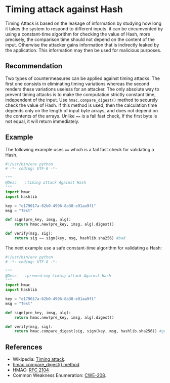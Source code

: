 # Timing attack against Hash
Timing Attack is based on the leakage of information by studying how long it takes the system to respond to different inputs. it can be circumvented by using a constant-time algorithm for checking the value of Hash, more precisely, the comparison time should not depend on the content of the input. Otherwise the attacker gains information that is indirectly leaked by the application. This information may then be used for malicious purposes.


## Recommendation
Two types of countermeasures can be applied against timing attacks. The first one consists in eliminating timing variations whereas the second renders these variations useless for an attacker. The only absolute way to prevent timing attacks is to make the computation strictly constant time, independent of the input. Use `hmac.compare_digest()` method to securely check the value of Hash. If this method is used, then the calculation time depends only on the length of input byte arrays, and does not depend on the contents of the arrays. Unlike `==` is a fail fast check, If the first byte is not equal, it will return immediately.


## Example
The following example uses `==` which is a fail fast check for validating a Hash.


```python
#!/usr/bin/env python
# -*- coding: UTF-8 -*-

"""
@Desc   ：timing attack Against Hash
"""
import hmac
import hashlib

key = "e179017a-62b0-4996-8a38-e91aa9f1"
msg = "Test"

def sign(pre_key, imsg, alg):
    return hmac.new(pre_key, imsg, alg).digest()

def verify(msg, sig):
    return sig == sign(key, msg, hashlib.sha256) #bad

```
The next example use a safe constant-time algorithm for validating a Hash:


```python
#!/usr/bin/env python
# -*- coding: UTF-8 -*-

"""
@Desc   ：preventing timing attack Against Hash
"""
import hmac
import hashlib

key = "e179017a-62b0-4996-8a38-e91aa9f1"
msg = "Test"

def sign(pre_key, imsg, alg):
    return hmac.new(pre_key, imsg, alg).digest()

def verify(msg, sig):
    return hmac.compare_digest(sig, sign(key, msg, hashlib.sha256)) #good

```

## References
* Wikipedia: [Timing attack](https://en.wikipedia.org/wiki/Timing_attack).
* [hmac.compare_digest() method](https://docs.python.org/3/library/hmac.html#hmac.compare_digest)
* HMAC: [RFC 2104](https://datatracker.ietf.org/doc/html/rfc2104.html)
* Common Weakness Enumeration: [CWE-208](https://cwe.mitre.org/data/definitions/208.html).
